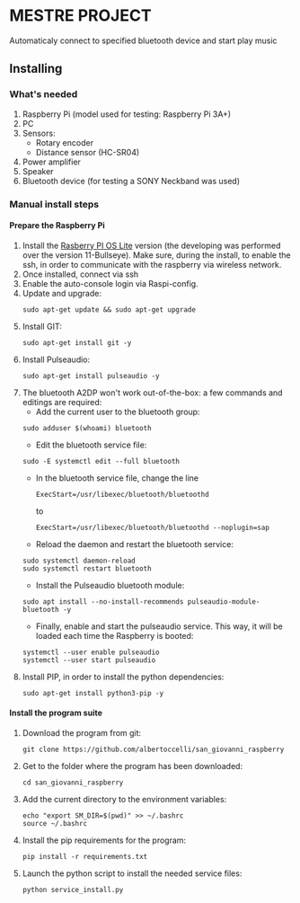 # MESTRE PROJECT
Automaticaly connect to specified bluetooth device and start play music

## Installing
### What's needed
1. Raspberry Pi (model used for testing: Raspberry Pi 3A+)
2. PC 
3. Sensors:
   - Rotary encoder
   - Distance sensor (HC-SR04)
4. Power amplifier
5. Speaker
6. Bluetooth device (for testing a SONY Neckband was used)

### Manual install steps
#### Prepare the Raspberry Pi
1. Install the [Rasberry PI OS Lite](https://downloads.raspberrypi.org/raspios_lite_armhf/images/raspios_lite_armhf-2023-05-03/2023-05-03-raspios-bullseye-armhf-lite.img.xz) version (the developing was performed over the version 11-Bullseye).
Make sure, during the install, to enable the ssh, in order to communicate with the raspberry via wireless network.
2. Once installed, connect via ssh
3. Enable the auto-console login via Raspi-config.
4. Update and upgrade:
   ```
   sudo apt-get update && sudo apt-get upgrade
   ```
5. Install GIT:
   ```
   sudo apt-get install git -y
   ```
6. Install Pulseaudio:
   ```
   sudo apt-get install pulseaudio -y
   ```
7. The bluetooth A2DP won't work out-of-the-box: a few commands and editings are required:
   - Add the current user to the bluetooth group:
   ```
   sudo adduser $(whoami) bluetooth
   ```
   - Edit the bluetooth service file:
   ```
   sudo -E systemctl edit --full bluetooth
   ```
   - In the bluetooth service file, change the line
     ```
     ExecStart=/usr/libexec/bluetooth/bluetoothd
     ```
     to
     ```
     ExecStart=/usr/libexec/bluetooth/bluetoothd --noplugin=sap
     ```
   - Reload the daemon and restart the bluetooth service:
   ```
   sudo systemctl daemon-reload
   sudo systemctl restart bluetooth
   ```
   - Install the Pulseaudio bluetooth module:
   ```
   sudo apt install --no-install-recommends pulseaudio-module-bluetooth -y
   ```
   - Finally, enable and start the pulseaudio service. This way, it will be loaded each time the Raspberry is booted:
   ```
   systemctl --user enable pulseaudio
   systemctl --user start pulseaudio
   ```
8. Install PIP, in order to install the python dependencies: 
   ```
   sudo apt-get install python3-pip -y
   ```
#### Install the program suite

1. Download the program from git:
   ```
   git clone https://github.com/albertoccelli/san_giovanni_raspberry
   ```
2. Get to the folder where the program has been downloaded:
   ```
   cd san_giovanni_raspberry
   ```
3. Add the current directory to the environment variables:
   ```
   echo "export SM_DIR=$(pwd)" >> ~/.bashrc
   source ~/.bashrc
   ```
4. Install the pip requirements for the program:
   ```
   pip install -r requirements.txt
   ```
5. Launch the python script to install the needed service files:
   ```
   python service_install.py
   ```
